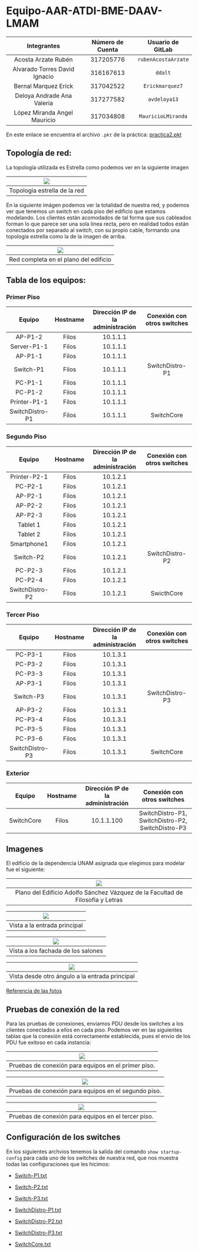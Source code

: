 # Equipo-AAR-ATDI-BME-DAAV-LMAM

| Integrantes                    | Número de Cuenta | Usuario de GitLab   |
|:------------------------------:|:----------------:|:-------------------:|
| Acosta Arzate Rubén            | 317205776        | `rubenAcostaArzate` |
| Alvarado Torres David Ignacio  | 316167613        | `ddalt`             |
| Bernal Marquez Erick           | 317042522        | `Erickmarquez7`     |
| Deloya Andrade Ana Valeria     | 317277582        | `avdeloya13`        |
| López Miranda Angel Mauricio   | 317034808        | `MauricioLMiranda`  |

En este enlace se encuentra el archivo `.pkt` de la práctica: [practica2.pkt](files/practica2.pkt)

## Topología de red:

La topología utilizada es Estrella como podemos ver en la siguiente imagen

| ![](img/top.png)
|:-------------------------:|
| Topología estrella de la red

En la siguiente imágen podemos ver la totalidad de nuestra red, y podemos ver que tenemos un switch
en cada piso del edificio que estamos modelando. Los clientes están acomodados de tal forma que
sus cableados forman lo que parece ser una sola linea recta, pero en realidad todos están conectados
por separado al switch, con su propio cable, formando una topología estrella como la de la imagen de arriba.

| ![](img/red_completa.jpeg)
|:-------------------------:|
| Red completa en el plano del edificio

## Tabla de los equipos:

### Primer Piso

|    Equipo     	| Hostname  |   Dirección IP de la administración | Conexión con otros switches
|:---------------------:|:---------:|:-----------------------------------:|:----------------------------:|
|    AP-P1-2    	|  Filos    |		    10.1.1.1              |
|  Server-P1-1		|  Filos    |		    10.1.1.1              |
|    AP-P1-1		|  Filos    |		    10.1.1.1              |
|   Switch-P1		|  Filos    |		    10.1.1.1              | SwitchDistro-P1
|   PC-P1-1		|  Filos    |		    10.1.1.1              |
|   PC-P1-2     	|  Filos    |		    10.1.1.1              |
|  Printer-P1-1 	|  Filos    |		    10.1.1.1              |
|   SwitchDistro-P1	|  Filos    |		    10.1.1.1              | SwitchCore

### Segundo Piso

|    Equipo     	| Hostname  |   Dirección IP de la administración | Conexión con otros switches
|:---------------------:|:---------:|:-----------------------------------:|:----------------------------:|
|  Printer-P2-1 	|  Filos    |		    10.1.2.1              |
|    PC-P2-1    	|  Filos    |		    10.1.2.1              |
|    AP-P2-1		|  Filos    |		    10.1.2.1              |
|    AP-P2-2		|  Filos    |		    10.1.2.1              |
|    AP-P2-3		|  Filos    |		    10.1.2.1              |
|   Tablet 1		|  Filos    |		    10.1.2.1              |
|   Tablet 2    	|  Filos    |		    10.1.2.1              |
|  Smartphone1  	|  Filos    |		    10.1.2.1              |
|   Switch-P2   	|  Filos    |		    10.1.2.1              | SwitchDistro-P2
|    PC-P2-3    	|  Filos    |		    10.1.2.1              |
|    PC-P2-4    	|  Filos    |		    10.1.2.1              |
|   SwitchDistro-P2   	|  Filos    |		    10.1.2.1              | SwicthCore

### Tercer Piso

|    Equipo     	| Hostname  |   Dirección IP de la administración | Conexión con otros switches
|:---------------------:|:---------:|:-----------------------------------:|:----------------------------:|
|    PC-P3-1    	|  Filos    |		    10.1.3.1              |
|    PC-P3-2		|  Filos    |		    10.1.3.1              |
|    PC-P3-3		|  Filos    |		    10.1.3.1              |
|    AP-P3-1		|  Filos    |		    10.1.3.1              |
|   Switch-P3		|  Filos    |		    10.1.3.1              | SwitchDistro-P3
|    AP-P3-2    	|  Filos    |		    10.1.3.1              |
|    PC-P3-4		|  Filos    |		    10.1.3.1              |
|    PC-P3-5    	|  Filos    |		    10.1.3.1              |
|    PC-P3-6    	|  Filos    |		    10.1.3.1              |
|   SwitchDistro-P3	|  Filos    |		    10.1.3.1              | SwitchCore

### Exterior

|    Equipo     	| Hostname  |   Dirección IP de la administración | Conexión con otros switches
|:---------------------:|:---------:|:-----------------------------------:|:----------------------------:|
|    SwitchCore    	|  Filos    |		    10.1.1.100            | SwitchDistro-P1, SwitchDistro-P2, SwitchDistro-P3


## Imagenes

El edificio de la dependencia UNAM asignada que elegimos para modelar fue el siguiente:

| ![](img/edificioASV.png)
|:-------------------------:|
|   Plano del Edificio Adolfo Sánchez Vázquez de la Facultad de Filosofía y Letras

| ![](img/edificioASV1.jpg)
|:-----------------------------:|
| Vista a la entrada principal

| ![](img/edificioASV2.jpg)
|:----------------------------------:|
| Vista a los fachada de los salones

| ![](img/edificioASV3.jpg)
|:-----------------------------------------------:|
| Vista desde otro ángulo a la entrada principal

[Referencia de las fotos](https://es.foursquare.com/v/ffyl-anexo-adolfo-s%C3%A1nchez-v%C3%A1zquez/4e40577faeb73139a19e473f)

## Pruebas de conexión de la red

Para las pruebas de conexiones, enviamos PDU desde los switches a los clientes conectados a ellos en cada piso.
Podemos ver en las siguientes tablas que la conexión está correctamente establecida, pues el envio de los PDU
fue exitoso en cada instancia:

| ![](img/pdu_p1.png)
|:----------------------------------:|
| Pruebas de conexión para equipos en el primer piso.

| ![](img/pdu_p2.png)
|:----------------------------------:|
| Pruebas de conexión para equipos en el segundo piso.

| ![](img/pdu_p3.png)
|:----------------------------------:|
| Pruebas de conexión para equipos en el tercer piso.

## Configuración de los switches

En los siguientes archvios tenemos la salida del comando `show startup-config` para cada uno de los switches de nuestra red,
que nos muestra todas las configuraciones que les hicimos:

- [Switch-P1.txt](files/Switch-P1.txt)
- [Switch-P2.txt](files/Switch-P2.txt)
- [Switch-P3.txt](files/Switch-P3.txt)

- [SwitchDistro-P1.txt](files/SwitchDistro-P1.txt)
- [SwitchDistro-P2.txt](files/SwitchDistro-P2.txt)
- [SwitchDistro-P3.txt](files/SwitchDistro-P3.txt)

- [SwitchCore.txt](files/SwitchCore.txt)
